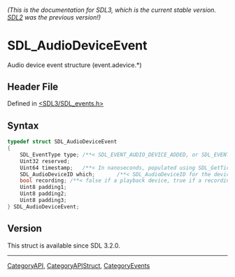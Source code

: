 ###### (This is the documentation for SDL3, which is the current stable version. [SDL2](https://wiki.libsdl.org/SDL2/) was the previous version!)
# SDL_AudioDeviceEvent

Audio device event structure (event.adevice.*)

## Header File

Defined in [<SDL3/SDL_events.h>](https://github.com/libsdl-org/SDL/blob/main/include/SDL3/SDL_events.h)

## Syntax

```c
typedef struct SDL_AudioDeviceEvent
{
    SDL_EventType type; /**< SDL_EVENT_AUDIO_DEVICE_ADDED, or SDL_EVENT_AUDIO_DEVICE_REMOVED, or SDL_EVENT_AUDIO_DEVICE_FORMAT_CHANGED */
    Uint32 reserved;
    Uint64 timestamp;   /**< In nanoseconds, populated using SDL_GetTicksNS() */
    SDL_AudioDeviceID which;       /**< SDL_AudioDeviceID for the device being added or removed or changing */
    bool recording; /**< false if a playback device, true if a recording device. */
    Uint8 padding1;
    Uint8 padding2;
    Uint8 padding3;
} SDL_AudioDeviceEvent;
```

## Version

This struct is available since SDL 3.2.0.

----
[CategoryAPI](CategoryAPI), [CategoryAPIStruct](CategoryAPIStruct), [CategoryEvents](CategoryEvents)

